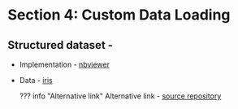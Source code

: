 # Section 4: Custom Data Loading

## Structured dataset -

* Implementation - [nbviewer](http://nbviewer.org/github/c17hawke/Pytorch-basics/blob/main/codebase/05.01_Custom%20data%20loading%20for%20structured.ipynb)

* Data - [iris](https://github.com/c17hawke/Pytorch-basics/blob/main/codebase/Data/iris.csv)

    ??? info "Alternative link"
        Alternative link - [source repository](https://github.com/c17hawke/Pytorch-basics/blob/main/codebase/05.01_Custom%20data%20loading%20for%20structured.ipynb)